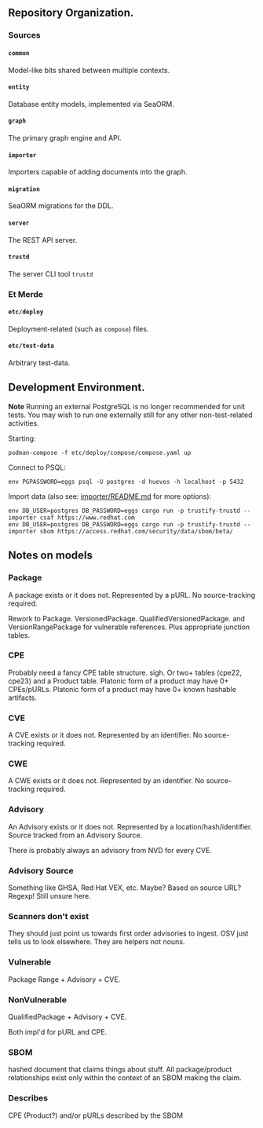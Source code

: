 ## Repository Organization.

### Sources

#### `common`
Model-like bits shared between multiple contexts.

#### `entity`
Database entity models, implemented via SeaORM.

#### `graph`
The primary graph engine and API.

#### `importer`
Importers capable of adding documents into the graph.

#### `migration`
SeaORM migrations for the DDL.

#### `server`
The REST API server.

#### `trustd`
The server CLI tool `trustd`

### Et Merde
#### `etc/deploy`
Deployment-related (such as `compose`) files.

#### `etc/test-data`
Arbitrary test-data.


## Development Environment.

**Note**
Running an external PostgreSQL is no longer recommended for unit tests.
You may wish to run one externally still for any other non-test-related activities.

Starting:

```shell
podman-compose -f etc/deploy/compose/compose.yaml up
```

Connect to PSQL:

```shell
env PGPASSWORD=eggs psql -U postgres -d huevos -h localhost -p 5432
```

Import data (also see: [importer/README.md](importer/README.md) for more options):

```shell
env DB_USER=postgres DB_PASSWORD=eggs cargo run -p trustify-trustd -- importer csaf https://www.redhat.com
env DB_USER=postgres DB_PASSWORD=eggs cargo run -p trustify-trustd -- importer sbom https://access.redhat.com/security/data/sbom/beta/
```

## Notes on models

### Package

A package exists or it does not. Represented by a pURL. No source-tracking required.

Rework to Package. VersionedPackage. QualifiedVersionedPackage. and VersionRangePackage for vulnerable references. 
Plus appropriate junction tables. 

### CPE
Probably need a fancy CPE table structure. sigh. 
Or two+ tables (cpe22, cpe23) and a Product table.
Platonic form of a product may have 0+ CPEs/pURLs.
Platonic form of a product may have 0+ known hashable artifacts.

### CVE

A CVE exists or it does not. Represented by an identifier. No source-tracking required.

### CWE

A CWE exists or it does not. Represented by an identifier. No source-tracking required.

### Advisory

An Advisory exists or it does not. Represented by a location/hash/identifier. 
Source tracked from an Advisory Source.

There is probably always an advisory from NVD for every CVE. 

### Advisory Source
Something like GHSA, Red Hat VEX, etc. Maybe?
Based on source URL? Regexp!
Still unsure here.

### Scanners don't exist
They should just point us towards first order advisories to ingest. 
OSV just tells us to look elsewhere. 
They are helpers not nouns. 

### Vulnerable
Package Range + Advisory + CVE.

### NonVulnerable
QualifiedPackage + Advisory + CVE.

Both impl'd for pURL and CPE. 

### SBOM
hashed document that claims things about stuff. 
All package/product relationships exist only within the context of an SBOM making the claim.

### Describes
CPE (Product?) and/or pURLs described by the SBOM
